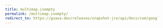 ```yaml
---
title: multimap.isempty
permalink: /multimap.isempty/
redirect_to: https://guava.dev/releases/snapshot-jre/api/docs/com/google/common/collect/Multimap.html#isEmpty--
---
```

